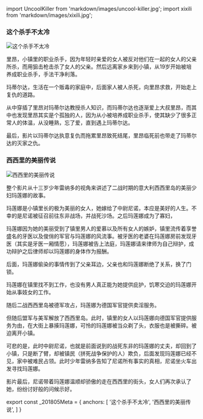 import UncoolKiller from 'markdown/images/uncool-killer.jpg';
import xixili from 'markdown/images/xixili.jpg';

### 这个杀手不太冷

<img src={UncoolKiller} alt="这个杀手不太冷" title="这个杀手不太冷"/>

里昂，小镇里的职业杀手，因为年轻时亲爱的女人被反对他们在一起的女人的父亲所杀，而用狙击枪击杀了女人的父亲。然后远离家乡来到小镇，从19岁开始被培养成职业杀手，手法干净利落。

玛蒂尔达，生活在一个贩毒的家庭中，后面家人被人杀死，向里昂求救，开始走上复仇的道路。

从中穿插了里昂对玛蒂尔达教授杀人知识，而玛蒂尔达也逐渐爱上大叔里昂，而其中也发现里昂其实是个孤独的人，因为从小被培养成职业杀手，使其缺少了很多正常人的体温，从没睡熟，忘了爱，直到遇上玛蒂尔达。

最后，影片以玛蒂尔达执意复仇而拖累里昂致死结尾，里昂临死前也带走了玛蒂尔达的灭家之仇。

### 西西里的美丽传说

<img src={xixili} alt="西西里的美丽传说" title="西西里的美丽传说"/>

整个影片从十三岁少年雷纳多的视角来讲述了二战时期的意大利西西里岛的美丽少妇玛莲娜的故事。

玛莲娜是小镇里长的极为美丽的女人，她嫁给了中尉尼诺，本应是美好的人生。不幸的是尼诺被征召前往东非战场，并战死沙场。之后玛莲娜成为了寡妇，

玛莲娜因为她的美丽受到了镇里男人的爱慕以及所有女人的嫉妒，镇里流传着享誉盛名的牙医以及俊俏的军官与玛莲娜的风流事。被牙医的老婆在玛莲娜房前发现牙医（其实是牙医一厢情愿），玛莲娜被告上法庭，玛莲娜请来律师为自己辩护，成功辩护之后律师却以玛莲娜的身体作为报酬。

后面，玛莲娜偷染的事情传到了父亲耳边，父亲也和玛莲娜断绝了关系，换了门锁。

玛莲娜在镇里找不到工作，也没有男人真正能为她提供庇护，饥寒交迫的玛莲娜开始从事妓女的工作。

随后二战西西里岛被德军攻占，玛莲娜为德国军官提供卖淫服务。

但随后盟军与美军解放了西西里岛。此时，镇里的女人以玛莲娜向德国军官提供服务为由，在大街上暴揍玛莲娜，可怜的玛莲娜被当众剃了头，衣服也是被撕碎。被迫离开小镇。

可悲的是，此时中尉尼诺，也就是前面说到的战死东非的玛莲娜的丈夫，却回到了小镇，只是断了臂，却被镇民（拼死战争保护的人）欺负，后面发现玛莲娜已经不见，家中被难民占领。此时少年雷纳多告知了尼诺所有事实的真相，尼诺坐火车出发寻找玛莲娜。

影片最后，尼诺带着玛莲娜温顺却骄傲的走在西西里的街头，女人们再次承认了她，纷纷讨好般的问候示好。

export const _201805Meta = {
  anchors: [
    '这个杀手不太冷',
    '西西里的美丽传说',
  ]
}